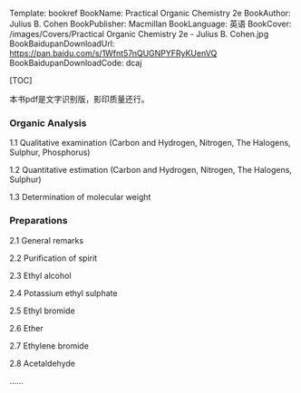 Template: bookref
BookName: Practical Organic Chemistry 2e
BookAuthor: Julius B. Cohen
BookPublisher: Macmillan
BookLanguage: 英语
BookCover: /images/Covers/Practical Organic Chemistry 2e - Julius B. Cohen.jpg
BookBaidupanDownloadUrl: https://pan.baidu.com/s/1Wfnt57nQUGNPYFRyKUenVQ 
BookBaidupanDownloadCode: dcaj



[TOC]

本书pdf是文字识别版，影印质量还行。

### Organic Analysis
1.1 Qualitative examination (Carbon and Hydrogen, Nitrogen, The Halogens, Sulphur, Phosphorus)

1.2 Quantitative estimation (Carbon and Hydrogen, Nitrogen, The Halogens, Sulphur)

1.3 Determination of molecular weight

### Preparations
2.1 General remarks

2.2 Purification of spirit

2.3 Ethyl alcohol

2.4 Potassium ethyl sulphate

2.5 Ethyl bromide


2.6 Ether 

2.7 Ethylene bromide

2.8 Acetaldehyde

......



